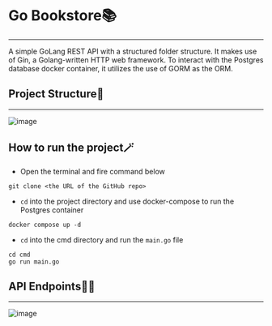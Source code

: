 # Go Bookstore📚
---
A simple GoLang REST API with a structured folder structure. It makes use of Gin, a Golang-written HTTP web framework. To interact with the Postgres database docker container, it utilizes the use of GORM as the ORM.

## Project Structure🩻
---
![image](https://github.com/bishalr0y/go-bookstore/assets/56751927/487c3a6b-8c0d-401f-ba8e-dafe1ed0c320)

## How to run the project🪄
- Open the terminal and fire command below
```
git clone <the URL of the GitHub repo>
```
- ``cd`` into the project directory and use docker-compose to run the Postgres container
```
docker compose up -d
```
- ``cd`` into the cmd directory and run the ``main.go`` file
```
cd cmd
go run main.go
```

## API Endpoints👨‍💻
---
![image](https://github.com/bishalr0y/go-bookstore/assets/56751927/a3670e8e-b3fd-4883-9d1f-9282ae3ebe7d)

